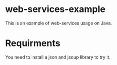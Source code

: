 # web-services-example
This is an example of web-services usage on Java.

# Requirments
You need to install a json and jsoup library to try it.
